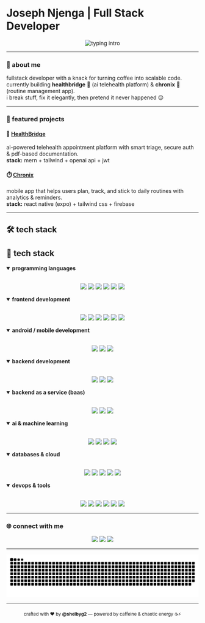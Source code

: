 # Joseph Njenga | Full Stack Developer

<!-- profile banner -->
<div align="center">
  <img src="https://readme-typing-svg.demolab.com?font=Fira+Code&size=26&pause=1000&color=22D3EE&center=true&vCenter=true&width=550&lines=fullstack+dev+%7C+ai+%2B+cloud+enthusiast;building+elegant+web+apps+one+bug+at+a+time" alt="typing intro"/>
</div>

---

### 🧠 about me  
fullstack developer with a knack for turning coffee into scalable code.  
currently building **healthbridge** 🏥 (ai telehealth platform) & **chronix** 📱 (routine management app).  
i break stuff, fix it elegantly, then pretend it never happened 😌  

---

### 🚀 featured projects  

#### 🏥 [HealthBridge](https://github.com/shelbyg2/healthbridge)
ai-powered telehealth appointment platform with smart triage, secure auth & pdf-based documentation.  
**stack:** mern + tailwind + openai api + jwt  

#### ⏱️ [Chronix](https://github.com/shelbyg2/chronix)
mobile app that helps users plan, track, and stick to daily routines with analytics & reminders.  
**stack:** react native (expo) + tailwind css + firebase  

---

## 🛠️ tech stack


## 🧠 tech stack

<details open>
<summary><b>programming languages</b></summary>
<br>
<p align="center">
  <img src="https://img.shields.io/badge/-JavaScript-F7DF1E?style=for-the-badge&logo=javascript&logoColor=black" />
  <img src="https://img.shields.io/badge/-TypeScript-3178C6?style=for-the-badge&logo=typescript&logoColor=white" />
  <img src="https://img.shields.io/badge/-Python-3776AB?style=for-the-badge&logo=python&logoColor=white" />
  <img src="https://img.shields.io/badge/-C-A8B9CC?style=for-the-badge&logo=c&logoColor=black" />
  <img src="https://img.shields.io/badge/-C++-00599C?style=for-the-badge&logo=c%2B%2B&logoColor=white" />
  <img src="https://img.shields.io/badge/-Java-007396?style=for-the-badge&logo=java&logoColor=white" />
</p>
</details>

<details open>
<summary><b>frontend development</b></summary>
<br>
<p align="center">
  <img src="https://img.shields.io/badge/-React-61DAFB?style=for-the-badge&logo=react&logoColor=black" />
  <img src="https://img.shields.io/badge/-Next.js-000000?style=for-the-badge&logo=next.js&logoColor=white" />
  <img src="https://img.shields.io/badge/-TailwindCSS-38B2AC?style=for-the-badge&logo=tailwind-css&logoColor=white" />
  <img src="https://img.shields.io/badge/-HTML5-E34F26?style=for-the-badge&logo=html5&logoColor=white" />
  <img src="https://img.shields.io/badge/-CSS3-1572B6?style=for-the-badge&logo=css3&logoColor=white" />
  <img src="https://img.shields.io/badge/-Bootstrap-7952B3?style=for-the-badge&logo=bootstrap&logoColor=white" />
</p>
</details>

<details open>
<summary><b>android / mobile development</b></summary>
<br>
<p align="center">
  <img src="https://img.shields.io/badge/-React%20Native-61DAFB?style=for-the-badge&logo=react&logoColor=black" />
  <img src="https://img.shields.io/badge/-Expo-000020?style=for-the-badge&logo=expo&logoColor=white" />
  <img src="https://img.shields.io/badge/-Android%20Studio-3DDC84?style=for-the-badge&logo=android-studio&logoColor=white" />
</p>
</details>

<details open>
<summary><b>backend development</b></summary>
<br>
<p align="center">
  <img src="https://img.shields.io/badge/-Node.js-339933?style=for-the-badge&logo=node.js&logoColor=white" />
  <img src="https://img.shields.io/badge/-Express.js-000000?style=for-the-badge&logo=express&logoColor=white" />
  <img src="https://img.shields.io/badge/-GraphQL-E10098?style=for-the-badge&logo=graphql&logoColor=white" />
</p>
</details>

<details open>
<summary><b>backend as a service (baas)</b></summary>
<br>
<p align="center">
  <img src="https://img.shields.io/badge/-Supabase-3ECF8E?style=for-the-badge&logo=supabase&logoColor=white" />
  <img src="https://img.shields.io/badge/-Firebase-FFCA28?style=for-the-badge&logo=firebase&logoColor=black" />
  <img src="https://img.shields.io/badge/-Appwrite-F02E65?style=for-the-badge&logo=appwrite&logoColor=white" />
</p>
</details>

<details open>
<summary><b>ai & machine learning</b></summary>
<br>
<p align="center">
  <img src="https://img.shields.io/badge/-TensorFlow-FF6F00?style=for-the-badge&logo=tensorflow&logoColor=white" />
  <img src="https://img.shields.io/badge/-PyTorch-EE4C2C?style=for-the-badge&logo=pytorch&logoColor=white" />
  <img src="https://img.shields.io/badge/-OpenAI-412991?style=for-the-badge&logo=openai&logoColor=white" />
  <img src="https://img.shields.io/badge/-Llama%202-0E76A8?style=for-the-badge&logo=meta&logoColor=white" />
</p>
</details>

<details open>
<summary><b>databases & cloud</b></summary>
<br>
<p align="center">
  <img src="https://img.shields.io/badge/-MongoDB-47A248?style=for-the-badge&logo=mongodb&logoColor=white" />
  <img src="https://img.shields.io/badge/-PostgreSQL-4169E1?style=for-the-badge&logo=postgresql&logoColor=white" />
  <img src="https://img.shields.io/badge/-MySQL-4479A1?style=for-the-badge&logo=mysql&logoColor=white" />
  <img src="https://img.shields.io/badge/-AWS-232F3E?style=for-the-badge&logo=amazon-aws&logoColor=white" />
  <img src="https://img.shields.io/badge/-Vercel-000000?style=for-the-badge&logo=vercel&logoColor=white" />
</p>
</details>

<details open>
<summary><b>devops & tools</b></summary>
<br>
<p align="center">
  <img src="https://img.shields.io/badge/-Docker-2496ED?style=for-the-badge&logo=docker&logoColor=white" />
  <img src="https://img.shields.io/badge/-Git-F05032?style=for-the-badge&logo=git&logoColor=white" />
  <img src="https://img.shields.io/badge/-GitHub-181717?style=for-the-badge&logo=github&logoColor=white" />
  <img src="https://img.shields.io/badge/-Linux-FCC624?style=for-the-badge&logo=linux&logoColor=black" />
  <img src="https://img.shields.io/badge/-VS%20Code-007ACC?style=for-the-badge&logo=visual-studio-code&logoColor=white" />
  <img src="https://img.shields.io/badge/-Anaconda-44A833?style=for-the-badge&logo=anaconda&logoColor=white" />
</p>
</details>


---

### 🌐 connect with me  
<p align="center">
  <a href="https://shelbydev.tech" target="_blank"><img src="https://img.shields.io/badge/portfolio-22d3ee?style=for-the-badge&logo=vercel&logoColor=white"/></a>
  <a href="https://linkedin.com/in/YOURUSERNAME" target="_blank"><img src="https://img.shields.io/badge/linkedin-0077b5?style=for-the-badge&logo=linkedin&logoColor=white"/></a>
  <a href="mailto:YOUR@EMAIL.com"><img src="https://img.shields.io/badge/email-d14836?style=for-the-badge&logo=gmail&logoColor=white"/></a>
</p>

---

<div align="center">
  <img src="https://github.com/Platane/snk/raw/output/github-contribution-grid-snake.svg" alt="snake animation" />
</div>

---

<div align="center">
  <sub>crafted with ❤️ by <b>@shelbyg2</b> — powered by caffeine & chaotic energy ☕⚡</sub>
</div>
